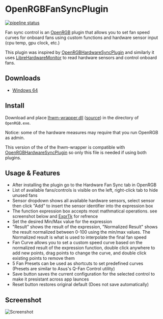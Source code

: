 # OpenRGBFanSyncPlugin

[![pipeline status](https://gitlab.com/ShadyNawara/openrgbfansyncplugin/badges/master/pipeline.svg)](https://gitlab.com/ShadyNawara/openrgbfansyncplugin/-/commits/master)

Fan sync control is an [OpenRGB](https://gitlab.com/CalcProgrammer1/OpenRGB) plugin that allows you to set fan speed curves for onboard fans using custom functions and hardware sensor input (cpu temp, gpu clock, etc.)

This plugin was inspired by [OpenRGBHardwareSyncPlugin](https://gitlab.com/OpenRGBDevelopers/OpenRGBHardwareSyncPlugin) and similarly it uses [LibreHardwareMonitor](https://github.com/LibreHardwareMonitor/LibreHardwareMonitor) to read hardware sensors and control onboard fans.

## Downloads

* [Windows 64](https://gitlab.com/ShadyNawara/openrgbfansyncplugin/-/jobs/artifacts/master/download?job=Windows%2064)

## Install

Download and place [lhwm-wrapper.dll](https://gitlab.com/ShadyNawara/openrgbfansyncplugin/-/blob/master/dependencies/lhwm-cpp-wrapper/x64/Release/lhwm-wrapper.dll)  ([source](https://gitlab.com/ShadyNawara/lhwm-wrapper)) in the directory of `OpenRGB.exe`.

Notice: some of the hardware measures may require that you run OpenRGB as admin.

This version of the of the lhwm-wrapper is compatible with [OpenRGBHardwareSyncPlugin](https://gitlab.com/OpenRGBDevelopers/OpenRGBHardwareSyncPlugin) so only this file is needed if using both plugins.

## Usage & Features
* After installing the plugin go to the Hardware Fan Sync tab in OpenRGB
* List of available fans/controls is visible on the left, right-click tab to hide unused fans
* Sensor dropdown shows all available hardware sensors, select sensor then click "Add" to insert the sensor identifier into the expression box
* The function expression box accepts most mathmatical operations. see screenshot below and [ExprTk](http://www.partow.net/programming/exprtk/index.html#simpleexample01) for refrence
* Set the desired Min/Max value for the expression
* "Result" shows the result of the expression, "Normalized Result" shows the result normalized between 0-100 using the min/max values. The Normalized result is what is used to interpolate the final fan speed
* Fan Curve allows you to set a custom speed curve based on the normalized result of the expression function, double click anywhere to add new points, drag points to change the curve, and double click existing points to remove them
* 5 Fan Presets can be used as shortcuts to set predefined curves (Presets are similar to Asus's Q-Fan Control utility)
* Save button saves the current configuration for the selected control to make it presistant across app launces
* Reset button restores original default (Does not save automatically)

## Screenshot
![Screenshot](https://gitlab.com/ShadyNawara/openrgbfansyncplugin/-/raw/master/Screenshot.png)
